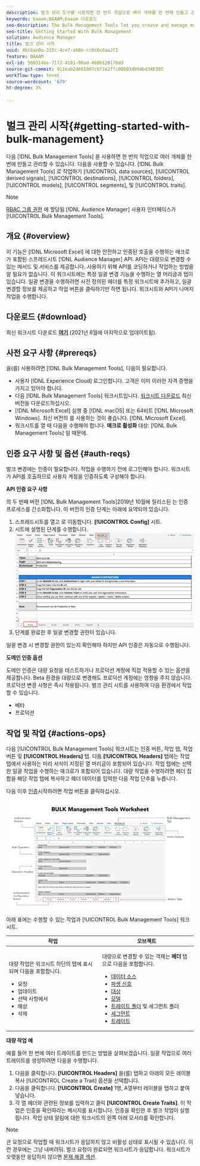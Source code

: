 ```yaml
---
description: 벌크 관리 도구를 사용하면 한 번의 작업으로 여러 개체를 한 번에 만들고 관리할 수 있습니다. 대량 관리 도구를 사용하여 데이터 소스, 파생된 신호, 대상, 폴더, 세그먼트 및 트레이트로 작업할 수 있습니다.
keywords: baaam;BAAAM;baaam 다운로드
seo-description: The Bulk Management Tools let you create and manage multiple objects at once with single operation. You can use Bulk Management Tools to work with data sources, derived signals, destinations, folders, segments, and traits.
seo-title: Getting Started With Bulk Management
solution: Audience Manager
title: 벌크 관리 시작
uuid: 4bc6ae0a-315c-4ce7-a68e-cc0c6c6aa2f1
feature: BAAAM
exl-id: 5603146e-7172-4181-90ad-4606129176dd
source-git-commit: 911eab2d661907c6f1e2ffc08603d994bd346395
workflow-type: tm+mt
source-wordcount: '679'
ht-degree: 3%

---
```


# 벌크 관리 시작{#getting-started-with-bulk-management}

다음 [!DNL Bulk Management Tools] 을 사용하면 한 번의 작업으로 여러 개체를 한 번에 만들고 관리할 수 있습니다. 다음을 사용할 수 있습니다. [!DNL Bulk Management Tools] 로 작업하기 [!UICONTROL data sources], [!UICONTROL derived signals], [!UICONTROL destinations], [!UICONTROL folders], [!UICONTROL models], [!UICONTROL segments], 및 [!UICONTROL traits].

<!-- 

c_bulk_start.xml

 -->

>[!NOTE]
>
>[RBAC 그룹 권한](../../features/administration/administration-overview.md) 에 할당됨 [!DNL Audience Manager] 사용자 인터페이스가 [!UICONTROL Bulk Management Tools].

## 개요 {#overview}

이 기능은 [!DNL Microsoft Excel] 에 대한 안전하고 인증된 호출을 수행하는 매크로가 포함된 스프레드시트 [!DNL Audience Manager] API. API는 대량으로 변경할 수 있는 메서드 및 서비스를 제공합니다. 사용하기 위해 API를 코딩하거나 작업하는 방법을 알 필요가 없습니다. 이 워크시트에는 특정 일괄 변경 기능을 수행하는 열 머리글과 탭이 있습니다. 일괄 변경을 수행하려면 사전 정의된 헤더를 특정 워크시트에 추가하고, 일괄 변경할 정보를 제공하고 작업 버튼을 클릭하기만 하면 됩니다. 워크시트와 API가 나머지 작업을 수행합니다.

## 다운로드 {#download}

최신 워크시트 다운로드 **[여기](assets/BAAAM_V2_20210609.xlsm)** (2021년 6월에 마지막으로 업데이트됨).

## 사전 요구 사항 {#prereqs}

을(를) 사용하려면 [!DNL Bulk Management Tools], 다음이 필요합니다.

* 사용자 [!DNL Experience Cloud] 로그인합니다. 고객은 이미 이러한 자격 증명을 가지고 있어야 합니다.
* 다음 [!DNL Bulk Management Tools] 워크시트입니다. [워크시트 다운로드](assets/BAAAM_V2_20200502.xlsm) 최신 버전을 다운로드하십시오.
* [!DNL Microsoft Excel] 실행 중 [!DNL macOS] 또는 64비트 [!DNL Microsoft Windows]. 최신 버전의 를 사용하는 것이 좋습니다. [!DNL Microsoft Excel].
* 워크시트를 열 때 다음을 수행해야 합니다. **매크로 활성화** 대상: [!DNL Bulk Management Tools] 일 때문에.

## 인증 요구 사항 및 옵션 {#auth-reqs}

벌크 변경에는 인증이 필요합니다. 작업을 수행하기 전에 로그인해야 합니다. 워크시트가 API를 호출하므로 사용자 계정을 인증하도록 구성해야 합니다.

**API 인증 요구 사항**

의 두 번째 버전 [!DNL Bulk Management Tools]2019년 10월에 릴리스된 는 인증 프로세스를 간소화합니다. 이 버전의 인증 단계는 아래에 요약되어 있습니다.

1. 스프레드시트를 열고 로 이동합니다. **[!UICONTROL Config]** 시트.
2. 시트에 설명된 단계를 수행합니다.
   ![](assets/baaam-authentication.png)
3. 단계를 완료한 후 일괄 변경할 권한이 있습니다.

일괄 변경 시 변경할 권한이 있는지 확인해야 하지만 API 인증은 자동으로 수행됩니다.

**도메인 인증 옵션**

도메인 인증은 대량 요청을 테스트하거나 프로덕션 계정에 직접 적용할 수 있는 옵션을 제공합니다. Beta 환경을 대량으로 변경해도 프로덕션 계정에는 영향을 주지 않습니다. 프로덕션 변경 사항은 즉시 적용됩니다. 벌크 관리 시트를 사용하여 다음 환경에서 작업할 수 있습니다.

* 베타
* 프로덕션

## 작업 및 작업 {#actions-ops}

다음 [!UICONTROL Bulk Management Tools] 워크시트는 인증 버튼, 작업 탭, 작업 버튼 및 **[!UICONTROL Headers]** 탭. 다음 **[!UICONTROL Headers]** 탭에는 작업 탭에서 사용하는 미리 서식이 지정된 열 머리글이 포함되어 있습니다. 작업 탭에는 선택한 일괄 작업을 수행하는 매크로가 포함되어 있습니다. 대량 작업을 수행하려면 헤더 집합을 해당 작업 탭에 복사하고 헤더 데이터를 입력한 다음 작업 단추를 누릅니다.

다음 이후 [인증](#auth-reqs)시작하려면 작업 버튼을 클릭하십시오.

![](assets/baaam-worksheet.png)

아래 표에는 수행할 수 있는 작업과 [!UICONTROL Bulk Management Tools] 워크시트.

<table id="table_B9B3E09B692E42BAA52FB32C18B00709"> 
 <thead> 
  <tr> 
   <th colname="col1" class="entry"> 작업 </th> 
   <th colname="col2" class="entry"> 오브젝트 </th> 
  </tr> 
 </thead>
 <tbody> 
  <tr> 
   <td colname="col1"> <p>대량 작업은 워크시트 하단의 탭에 표시되며 다음을 포함합니다. </p> <p> 
     <ul id="ul_49F46B9E00C045D29E40258EB7BDCFBB"> 
      <li id="li_193C41EA19EF4D738FBA037D2BF9B05C">요청 </li> 
      <li id="li_5BE2E13D839F4958AAA5C01B7EFC5096">업데이트 </li> 
      <li id="li_4CCCC739795945DF8C89787F9A67EB88">선택 사항에서 </li> 
      <li id="li_C7D36D2BDF0448CEAF3A5EABE41038E8">예상 </li> 
      <li id="li_07A3E94326124A3092362D9896EB7732">삭제 </li> 
     </ul> </p> </td> 
   <td colname="col2"> <p>대량으로 변경할 수 있는 객체는 <b><span class="uicontrol"> 헤더</span></b> 탭으로 다음을 포함합니다. </p> <p> 
     <ul id="ul_A7A96F2B1B63430B9A1E1184AC5FA8F2"> 
      <li id="li_E3D9E2E190B04BE685337AC6140C371C"> <a href="../../features/datasources-list-and-settings.md#data-sources-list-and-settings"> 데이터 소스</a> </li> 
      <li id="li_B645385E40684FA28770913EAF18CB2C"> <a href="../../features/derived-signals.md"> 파생 신호</a> </li> 
      <li id="li_9059F8C4A41A410899BDEFC76D3F5949"> <a href="../../features/destinations/destinations.md"> 대상</a> </li> 
      <li> <a href="../../features/algorithmic-models/understanding-models.md"> 모델</a> </li> 
      <li id="li_BB5A445150754E53AA38C78461326932"> <a href="../../features/traits/trait-storage.md#trait-storage"> 트레이트 폴더</a> 및 세그먼트 폴더 </li> 
      <li id="li_7A27DBF64E0945CF8AE8C96E8C6EDA09"> <a href="../../features/segments/segments-purpose.md"> 세그먼트</a> </li> 
      <li id="li_A4640A34930040DEA8555EAF0AE2A702"> <a href="../../features/traits/trait-details-page.md"> 트레이트</a> </li> 
     </ul> </p> </td> 
  </tr> 
 </tbody> 
</table>

**대량 작업 예**

예를 들어 한 번에 여러 트레이트를 만드는 방법을 살펴보겠습니다. 일괄 작업으로 여러 트레이트를 생성하려면 다음을 수행합니다.

1. 다음을 클릭합니다. **[!UICONTROL Headers]** 을(를) 탭하고 아래의 모든 레이블 복사 [!UICONTROL Create a Trait] 옵션을 선택합니다.
2. 다음을 클릭합니다. **[!UICONTROL Create]** 1행, A열부터 레이블을 탭하고 붙여 넣습니다.
3. 각 열 헤더와 관련된 정보를 입력하고 클릭 **[!UICONTROL Create Traits]**. 이 작업은 인증을 확인하라는 메시지를 표시합니다. 인증을 확인한 후 벌크 작업이 실행됩니다. 작업 상태 알림에 대한 워크시트의 왼쪽 아래 모서리를 확인합니다.


>[!NOTE]
>
>큰 요청으로 작업할 때 워크시트가 응답하지 않고 비활성 상태로 표시될 수 있습니다. 이런 경우에는 그냥 내버려둬. 벌크 요청이 완료되면 워크시트가 응답합니다. 워크시트가 오랫동안 응답하지 않으면 [문제 해결 섹션](../../reference/bulk-management-tools/bulk-troubleshooting.md).
